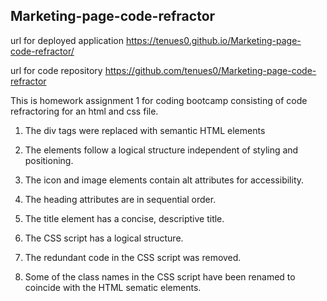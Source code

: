 ## Marketing-page-code-refractor

url for deployed application https://tenues0.github.io/Marketing-page-code-refractor/

url for code repository https://github.com/tenues0/Marketing-page-code-refractor

This is homework assignment 1 for coding bootcamp consisting of code refractoring for an html and css file.

1) The div tags were replaced with semantic HTML elements

2) The elements follow a logical structure independent of styling and positioning.

3) The icon and image elements contain alt attributes for accessibility.

4) The heading attributes are in sequential order.

5) The title element has a concise, descriptive title.

6) The CSS script has a logical structure.

7) The redundant code in the CSS script was removed.

8) Some of the class names in the CSS script have been renamed to coincide with the HTML sematic elements.
